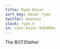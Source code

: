 ```yaml
---
title: Ryan Kovar
sort_key: kovar ryan
twitter: meansec
slack: ryan_k
in: ryan-kovar-9a6466a
---
```

The BOTSfather
